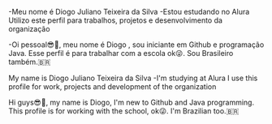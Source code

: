 -Meu nome é  Diogo Juliano Teixeira da Silva -Estou estudando no Alura Utilizo este perfil para trabalhos, projetos e desenvolvimento da organização

-Oi pessoal😎👋, meu nome é Diogo , sou iniciante em Github e programação Java. Esse perfil é para trabalhar com a escola ok😜. Sou Brasileiro também.🇧🇷

My name is Diogo Juliano Teixeira da Silva -I'm studying at Alura I use this profile for work, projects and development of the organization

Hi guys😎👋, my name is Diogo, I'm new to Github and Java programming. This profile is for working with the school, ok😜. I'm Brazilian too.🇧🇷
